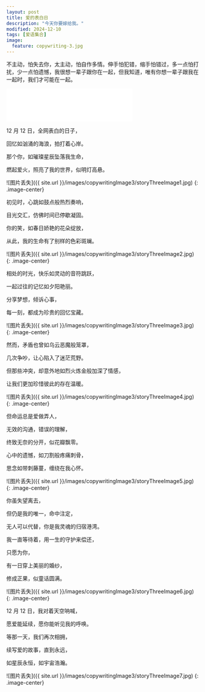 ```yaml
---
layout: post
title: 爱的表白日
description: "今天你要嫁给我。"
modified: 2024-12-10
tags: [爱语集合]
image:
  feature: copywriting-3.jpg
---
```


不主动，怕失去你，太主动，怕自作多情。伸手怕犯错，缩手怕错过，多一点怕打扰，少一点怕遗憾，我很想一辈子跟你在一起，但我知道，唯有你想一辈子跟我在一起时，我们才可能在一起。

<iframe frameborder="no" border="0" marginwidth="0" marginheight="0" width=330 height=86 src="//music.163.com/outchain/player?type=2&id=2648867579&auto=1&height=66"></iframe>

12 月 12 日，全网表白的日子，

回忆如汹涌的海浪，拍打着心岸。

那个你，如璀璨星辰坠落我生命，

燃起爱火，照亮了我的世界，似明灯高悬。

![图片丢失]({{ site.url }}/images/copywritingImage3/storyThreeImage1.jpg)
{: .image-center}

初见时，心跳如鼓点般热烈奏响，

目光交汇，仿佛时间已停歇凝固。

你的笑，如春日娇艳的花朵绽放，

从此，我的生命有了别样的色彩斑斓。

![图片丢失]({{ site.url }}/images/copywritingImage3/storyThreeImage2.jpg)
{: .image-center}

相处的时光，快乐如灵动的音符跳跃，

一起过往的记忆如夕阳艳丽。

分享梦想，倾诉心事，

每一刻，都成为珍贵的回忆宝藏。

![图片丢失]({{ site.url }}/images/copywritingImage3/storyThreeImage3.jpg)
{: .image-center}

然而，矛盾也曾如乌云恶魔般笼罩，

几次争吵，让心陷入了迷茫荒野。

但那些冲突，却意外地如烈火炼金般加深了情感，

让我们更加珍惜彼此的存在温暖。

![图片丢失]({{ site.url }}/images/copywritingImage3/storyThreeImage4.jpg)
{: .image-center}

但命运总是爱做弄人，

无效的沟通，错误的理解，

终致无奈的分开，似花瓣飘零。

心中的遗憾，如刀割般疼痛刺骨，

思念如带刺藤蔓，缠绕在我心怀。

![图片丢失]({{ site.url }}/images/copywritingImage3/storyThreeImage5.jpg)
{: .image-center}

你虽失望离去，

但仍是我的唯一，命中注定，

无人可以代替，你是我灵魂的归宿港湾。

我一直等待着，用一生的守护来偿还，

只愿为你，

有一日穿上美丽的婚纱，

修成正果，似童话圆满。

![图片丢失]({{ site.url }}/images/copywritingImage3/storyThreeImage6.jpg)
{: .image-center}

12 月 12 日，我对着天空呐喊，

愿爱能延续，愿你能听见我的呼唤。

等那一天，我们再次相拥，

续写爱的故事，直到永远，

如星辰永恒，如宇宙浩瀚。

![图片丢失]({{ site.url }}/images/copywritingImage3/storyThreeImage7.jpg)
{: .image-center}